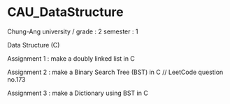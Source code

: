 # CAU_DataStructure

Chung-Ang university / grade : 2 semester : 1

Data Structure (C)

Assignment 1 : make a doubly linked list in C

Assignment 2 : make a Binary Search Tree (BST) in C 
// LeetCode question no.173

Assignment 3 : make a Dictionary using BST in C
